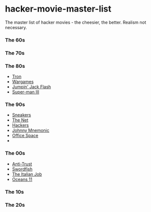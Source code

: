 # hacker-movie-master-list
The master list of hacker movies - the cheesier, the better.  Realism not necessary.

### The 60s

### The 70s

### The 80s
 - [Tron](https://www.imdb.com/title/tt0084827/?ref_=nv_sr_srsg_3)
 - [Wargames](https://www.imdb.com/title/tt0086567/)
 - [Jumpin' Jack Flash](https://www.imdb.com/title/tt0091306/?ref_=nv_sr_srsg_0)
 - [Super-man III](https://www.imdb.com/title/tt0086393/)

### The 90s
 - [Sneakers](https://www.imdb.com/title/tt0105435/?ref_=nv_sr_srsg_0)
 - [The Net](https://www.imdb.com/title/tt0113957/?ref_=nv_sr_srsg_0)
 - [Hackers](https://www.imdb.com/title/tt0113243/?ref_=nv_sr_srsg_0)
 - [Johnny Mnemonic](https://www.imdb.com/title/tt0113481/?ref_=nv_sr_srsg_0)
 - [Office Space](https://www.imdb.com/title/tt0151804/?ref_=fn_al_tt_1)
 - 

### The 00s
 - [Anti-Trust](https://www.imdb.com/title/tt0218817/?ref_=fn_al_tt_1)
 - [Swordfish](https://www.imdb.com/title/tt0244244/)
 - [The Italian Job](https://www.imdb.com/title/tt0317740/)
 - [Oceans 11](https://www.imdb.com/title/tt0240772/?ref_=nv_sr_srsg_0)

### The 10s

### The 20s
